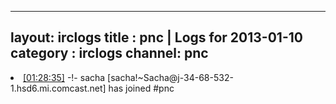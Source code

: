 
---
layout: irclogs
title : pnc | Logs for 2013-01-10
category : irclogs
channel: pnc
---
<li class="logitem"><a href="#01:28:35" name="01:28:35" class="time">[01:28:35]</a> -!- <span class="join">sacha</span> [sacha!~Sacha@j-34-68-532-1.hsd6.mi.comcast.net] has joined #pnc </li>


